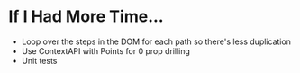 # If I Had More Time...

- Loop over the steps in the DOM for each path so there's less duplication
- Use ContextAPI with Points for 0 prop drilling
- Unit tests
